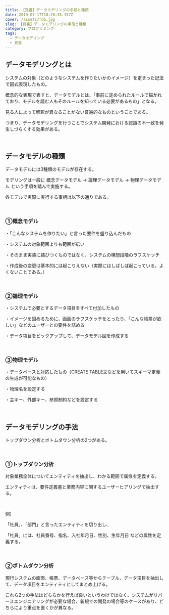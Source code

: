 ```yaml
---
title: 【覚書】データモデリングの手段と種類
date: 2019-07-17T10:20:35.157Z
cover: /assets/rdb.jpg
slug: 【覚書】データモデリングの手段と種類
category: プログラミング
tags:
  - データモデリング
  - 覚書
---
```

## データモデリングとは

システムの対象（どのようなシステムを作りたいかのイメージ）を定まった記法で図式表現したもの。

概念的な表現で表すと、データモデルとは、「事前に定められたルールで描かれており、モデルを読む人もそのルールを知っている必要があるもの」となる。 

見る人によって解釈が異なることがない普遍的なものということである。

つまり、データモデリングを行うことでシステム開発における認識の不一致を発生しづらくする効果がある。

<br>

## データモデルの種類

データモデルには3種類のモデルが存在する。

モデリングは一般に 概念データモデル → 論理データモデル → 物理データモデル という手順を踏んで実施する。

各モデルで実際に実行する事柄は以下の通りである。

<br>

### ①概念モデル
・「こんなシステムを作りたい」と言った要件を盛り込んだもの

・システムの対象範囲よりも範囲が広い

・そのまま実装に結びつくものではなく、システムの構想段階のラフスケッチ

・作成後の変更は基本的には起こりえない（実際にはしばしば起こっている。よくないことである。）

<br>

### ②論理モデル

・システムで必要とするデータ項目をすべて付加したもの

・イメージを固めるために、画面のラフスケッチをとったり、「こんな帳票が欲しい」などのユーザーとの要件を詰める

・データ項目をピックアップして、データモデル図を作成する

<br>

### ③物理モデル

・データベースと対応したもの（CREATE TABLE文などを用いてスキーマ定義の生成が可能なもの）

・物理名を設定する

・主キー、外部キー、参照制約などを設定する

<br>

## データモデリングの手法

トップダウン分析とボトムダウン分析の2つがある。

<br>

### ①トップダウン分析

対象業務全体についてエンティティを抽出し、わかる範囲で属性を定義する。

エンティティは、要件定義書と業務内容に関するユーザーヒアリングで抽出する。

<br>

例）

「社員」、「部門」と言ったエンティティを切り出し、

「社員」には、社員番号、指名、入社年月日、性別、生年月日 などの属性を定義する。

<br>

### ②ボトムダウン分析

現行システムの画面、帳票、データベース等からテーブル、データ項目を抽出して、データ項目をエンティティとしてまとめ上げる。


これら2つの手法はどちらかを行えば良いというわけではなく、システムがリバースエンジニアリングが必要な場合、新規での開発の場合等のケースがあり、どちらにより重点を置くかが異なる。

